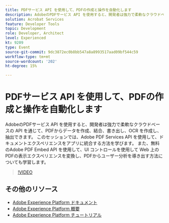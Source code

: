 ```yaml
---
title: PDFサービス API を使用して、PDFの作成と操作を自動化します
description: AdobeのPDFサービス API を使用すると、開発者は強力で柔軟なクラウドベースの API を通じて、PDFからデータを作成、結合、書き出し、OCR を作成し、抽出できます。 このセッションでは、Adobe PDF Services API を使用して、ドキュメントエクスペリエンスをアプリに統合する方法を学びます。 また、無料のAdobe PDF Embed API を使用して、UI コントロールを使用して Web 上のPDFの表示エクスペリエンスを変換し、PDFからユーザー分析を導き出す方法についても学習します。
solution: Acrobat Services
feature: Developer Tools
topic: Development
role: Developer, Architect
level: Experienced
kt: 9209
type: Event
source-git-commit: 9dc3872ec0b8bb547a8a8993517aad09bf544c59
workflow-type: tm+mt
source-wordcount: '202'
ht-degree: 15%

---
```


# PDFサービス API を使用して、PDFの作成と操作を自動化します

AdobeのPDFサービス API を使用すると、開発者は強力で柔軟なクラウドベースの API を通じて、PDFからデータを作成、結合、書き出し、OCR を作成し、抽出できます。 このセッションでは、Adobe PDF Services API を使用して、ドキュメントエクスペリエンスをアプリに統合する方法を学びます。 また、無料のAdobe PDF Embed API を使用して、UI コントロールを使用して Web 上のPDFの表示エクスペリエンスを変換し、PDFからユーザー分析を導き出す方法についても学習します。

>[!VIDEO](https://video.tv.adobe.com/v/338039/?quality=12&learn=on&hidetitle=true)

## その他のリソース

- [Adobe Experience Platform ドキュメント](https://experienceleague.adobe.com/docs/experience-platform.html?lang=ja)
- [Adobe Experience Platform 概要](https://experienceleague.adobe.com/docs/experience-platform/landing/home.html?lang=ja)
- [Adobe Experience Platform チュートリアル](https://experienceleague.adobe.com/docs/platform-learn/tutorials/overview.html?lang=ja)

